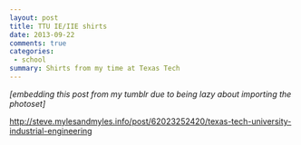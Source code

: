 ```yaml
---
layout: post
title: TTU IE/IIE shirts
date: 2013-09-22
comments: true
categories:
 - school
summary: Shirts from my time at Texas Tech
---
```


*[embedding this post from my tumblr due to being lazy about importing the photoset]*

 <div class="tumblr-post" data-href="https://embed.tumblr.com/embed/post/2FD3B9EwhSg_F3r3JDhezw/62023252420" data-did="e744d718b5c17486eff503750750a131f987d41c"><a href="http://steve.mylesandmyles.info/post/62023252420/texas-tech-university-industrial-engineering">http://steve.mylesandmyles.info/post/62023252420/texas-tech-university-industrial-engineering</a></div>  <script async src="https://assets.tumblr.com/post.js"></script>